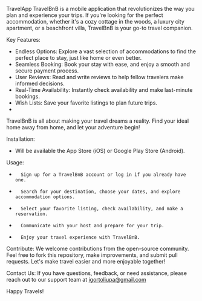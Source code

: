 TravelApp
TravelBnB is a mobile application that revolutionizes the way you plan and experience your trips. If you're looking for the perfect accommodation, whether it's a cozy cottage in the woods, a luxury city apartment, or a beachfront villa, TravelBnB is your go-to travel companion.


Key Features:
* Endless Options: Explore a vast selection of accommodations to find the perfect place to stay, just like home or even better.
* Seamless Booking: Book your stay with ease, and enjoy a smooth and secure payment process.
* User Reviews: Read and write reviews to help fellow travelers make informed decisions.
* Real-Time Availability: Instantly check availability and make last-minute bookings.
* Wish Lists: Save your favorite listings to plan future trips.
* 

TravelBnB is all about making your travel dreams a reality. Find your ideal home away from home, and let your adventure begin!

Installation:
* Will be available  the App Store (iOS) or Google Play Store (Android).


Usage:
* 		Sign up for a TravelBnB account or log in if you already have one.
* 		Search for your destination, choose your dates, and explore accommodation options.
* 		Select your favorite listing, check availability, and make a reservation.
* 		Communicate with your host and prepare for your trip.
* 		Enjoy your travel experience with TravelBnB.


Contribute:
We welcome contributions from the open-source community. Feel free to fork this repository, make improvements, and submit pull requests. Let's make travel easier and more enjoyable together!


Contact Us:
If you have questions, feedback, or need assistance, please reach out to our support team at igortoliupa@gmail.com

Happy Travels!
